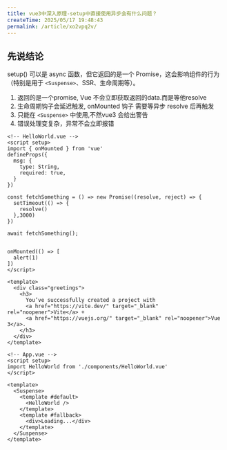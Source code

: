 ```yaml
---
title: vue3中深入原理-setup中直接使用异步会有什么问题？
createTime: 2025/05/17 19:48:43
permalink: /article/xo2vpq2v/
---
```



## 先说结论

setup() 可以是 async 函数，但它返回的是一个 Promise，这会影响组件的行为（特别是用于 `<Suspense>`、SSR、生命周期等）。

1. 返回的是一个promise, Vue 不会立即获取返回的data.而是等他resolve
2. 生命周期钩子会延迟触发, onMounted 钩子 需要等异步 resolve 后再触发
3. 只能在 `<Suspense>` 中使用,不然vue3 会给出警告
4. 错误处理变复杂，异常不会立即报错


```vue
<!-- HelloWorld.vue -->
<script setup>
import { onMounted } from 'vue'
defineProps({
  msg: {
    type: String,
    required: true,
  }
})

const fetchSomething = () => new Promise((resolve, reject) => {
  setTimeout(() => {
    resolve()
  },3000)
})

await fetchSomething();


onMounted(() => [
  alert(1)
])
</script>

<template>
  <div class="greetings">
    <h3>
      You’ve successfully created a project with
      <a href="https://vite.dev/" target="_blank" rel="noopener">Vite</a> +
      <a href="https://vuejs.org/" target="_blank" rel="noopener">Vue 3</a>.
    </h3>
  </div>
</template>
```


```vue
<!-- App.vue -->
<script setup>
import HelloWorld from './components/HelloWorld.vue'
</script>

<template>
  <Suspense>
    <template #default>
      <HelloWorld />
    </template>
    <template #fallback>
      <div>Loading...</div>
    </template>
  </Suspense>
</template>
```